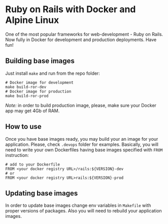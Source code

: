 
# Ruby on Rails with Docker and Alpine Linux

One of the most popular frameworks for web-development - Ruby on Rails. Now fully in Docker for development and production deployments. Have fun!

## Building base images

Just install `make` and run from the repo folder:

```en
# Docker image for development
make build-ror-dev
# Docker image for production
make build-ror-prod
```

*Note:* in order to build production image, please, make sure your Docker app may get 4Gb of RAM.

## How to use

Once you have base images ready, you may build your an image for your application. Please, check `.devops` folder for examples. Basically, you will need to write your own Dockerfiles having base images specified with `FROM` instruction:

```en
# add to your Dockerfile
FROM <your docker registry URL>/rails:${VERSION}-dev
# or
FROM <your docker registry URL>rails:${VERSION}-prod
```

## Updating base images

In order to update base images change env variables in `Makefile` with proper versions of packages. Also you will need to rebuild your application images.
